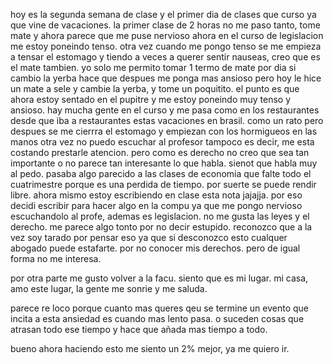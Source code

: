 
hoy es la segunda semana de clase y el primer dia de clases que curso ya que vine de vacaciones.
la primer clase de 2 horas no me paso tanto, tome mate y ahora parece que me puse nervioso ahora en el curso de legislacion me estoy poneindo tenso. otra vez cuando me pongo tenso se me empieza a tensar el estomago y tiendo a veces a querer sentir nauseas, creo que es el mate tambien. yo solo me permito tomar 1 termo de mate por dia si cambio la yerba hace que despues me ponga mas ansioso pero hoy le hice un mate a sele y cambie la yerba, y tome un poquitito. 
el punto es que ahora  estoy sentado en el pupitre y me estoy poneindo muy tenso y ansioso. hay mucha gente en el curso y me pasa como en los restaurantes desde que iba a restaurantes estas vacaciones en brasil. como un rato pero despues se me cierrra el estomago y empiezan con los hormigueos en las manos otra vez
no puedo escuchar al profesor tampoco es decir, me esta costando prestarle atencion. pero como es derecho no creo que sea tan importante o no parece tan interesante lo que habla. sienot que habla muy al pedo. pasaba algo parecido a las clases de economia que falte todo el cuatrimestre porque es una perdida de tiempo. por suerte se puede rendir libre.
ahora mismo estoy escribiendo en clase esta nota jajajja.
por eso decidi escribir para hacer algo en la compu ya que me pongo nervioso escuchandolo al profe, ademas es legislacion. no me gusta las leyes y el derecho. me parece algo tonto por no decir estupido. reconozco que a la vez soy tarado por pensar eso ya que si desconozco esto cualquer abogado puede estafarte. por no conocer mis derechos. pero de igual forma no me interesa. 

por otra parte me gusto volver a la facu. siento que es mi lugar. mi casa, amo este lugar, la gente me sonrie y me saluda. 

parece re loco porque cuanto mas queres qeu se termine un evento que incita a esta ansiedad es cuando mas lento pasa. o suceden cosas que atrasan todo ese tiempo y hace que añada mas tiempo a todo.

bueno ahora haciendo esto me siento un 2% mejor, ya me quiero ir.
